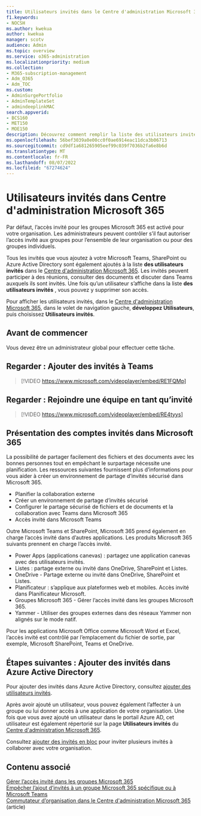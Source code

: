 ```yaml
---
title: Utilisateurs invités dans le Centre d'administration Microsoft 365
f1.keywords:
- NOCSH
ms.author: kwekua
author: kwekua
manager: scotv
audience: Admin
ms.topic: overview
ms.service: o365-administration
ms.localizationpriority: medium
ms.collection:
- M365-subscription-management
- Adm_O365
- Adm_TOC
ms.custom:
- AdminSurgePortfolio
- AdminTemplateSet
- admindeeplinkMAC
search.appverid:
- BCS160
- MET150
- MOE150
description: Découvrez comment remplir la liste des utilisateurs invités dans le Centre d'administration Microsoft 365 afin que les invités puissent participer à des réunions, afficher des documents et discuter dans Teams auxquels ils sont invités.
ms.openlocfilehash: 56bef3039a0e00cc0f0ae6914eac11dca3b06713
ms.sourcegitcommit: cd9df1a681265905eef99c039f7036b2fa6e8b6d
ms.translationtype: MT
ms.contentlocale: fr-FR
ms.lasthandoff: 08/07/2022
ms.locfileid: "67274624"
---
```

# <a name="guest-users-in-microsoft-365-admin-center"></a>Utilisateurs invités dans Centre d'administration Microsoft 365

Par défaut, l’accès invité pour les groupes Microsoft 365 est activé pour votre organisation. Les administrateurs peuvent contrôler s’il faut autoriser l’accès invité aux groupes pour l’ensemble de leur organisation ou pour des groupes individuels.

Tous les invités que vous ajoutez à votre Microsoft Teams, SharePoint ou Azure Active Directory sont également ajoutés à la liste **des utilisateurs invités** dans le <a href="https://go.microsoft.com/fwlink/p/?linkid=2074830" target="_blank">Centre d'administration Microsoft 365</a>. Les invités peuvent participer à des réunions, consulter des documents et discuter dans Teams auxquels ils sont invités.
Une fois qu’un utilisateur s’affiche dans la liste **des utilisateurs invités** , vous pouvez y supprimer son accès.

Pour afficher les utilisateurs invités, dans le <a href="https://go.microsoft.com/fwlink/p/?linkid=2074830" target="_blank">Centre d'administration Microsoft 365</a>, dans le volet de navigation gauche, **développez Utilisateurs**, puis choisissez **Utilisateurs invités**.

## <a name="before-you-begin"></a>Avant de commencer

Vous devez être un administrateur global pour effectuer cette tâche.

## <a name="watch-add-guests-to-teams"></a>Regarder : Ajouter des invités à Teams

> [!VIDEO https://www.microsoft.com/videoplayer/embed/RE1FQMp]

## <a name="watch-join-a-team-as-a-guest"></a>Regarder : Rejoindre une équipe en tant qu’invité

> [!VIDEO https://www.microsoft.com/videoplayer/embed/RE4tyys]

## <a name="understanding-guest-accounts-in-microsoft-365"></a>Présentation des comptes invités dans Microsoft 365

La possibilité de partager facilement des fichiers et des documents avec les bonnes personnes tout en empêchant le surpartage nécessite une planification. Les ressources suivantes fournissent plus d’informations pour vous aider à créer un environnement de partage d’invités sécurisé dans Microsoft 365.
- Planifier la collaboration externe
- Créer un environnement de partage d’invités sécurisé
- Configurer le partage sécurisé de fichiers et de documents et la collaboration avec Teams dans Microsoft 365
- Accès invité dans Microsoft Teams

Outre Microsoft Teams et SharePoint, Microsoft 365 prend également en charge l’accès invité dans d’autres applications. Les produits Microsoft 365 suivants prennent en charge l’accès invité.

- Power Apps (applications canevas) : partagez une application canevas avec des utilisateurs invités.
- Listes : partage externe ou invité dans OneDrive, SharePoint et Listes.
- OneDrive - Partage externe ou invité dans OneDrive, SharePoint et Listes.
- Planificateur : s’applique aux plateformes web et mobiles. Accès invité dans Planificateur Microsoft.
- Groupes Microsoft 365 - Gérer l’accès invité dans les groupes Microsoft 365.
- Yammer - Utiliser des groupes externes dans des réseaux Yammer non alignés sur le mode natif.

Pour les applications Microsoft Office comme Microsoft Word et Excel, l’accès invité est contrôlé par l’emplacement du fichier de sortie, par exemple, Microsoft SharePoint, Teams et OneDrive.

## <a name="next-steps-add-guests-in-azure-active-directory"></a>Étapes suivantes : Ajouter des invités dans Azure Active Directory

Pour ajouter des invités dans Azure Active Directory, consultez [ajouter des utilisateurs invités](/azure/active-directory/b2b/b2b-quickstart-add-guest-users-portal).

Après avoir ajouté un utilisateur, vous pouvez également l’affecter à un groupe ou lui donner accès à une application de votre organisation. Une fois que vous avez ajouté un utilisateur dans le portail Azure AD, cet utilisateur est également répertorié sur la page **Utilisateurs invités** du <a href="https://go.microsoft.com/fwlink/p/?linkid=2074830" target="_blank">Centre d'administration Microsoft 365</a>.

Consultez [ajouter des invités en bloc](/azure/active-directory/b2b/tutorial-bulk-invite) pour inviter plusieurs invités à collaborer avec votre organisation.

## <a name="related-content"></a>Contenu associé

[Gérer l’accès invité dans les groupes Microsoft 365](../create-groups/manage-guest-access-in-groups.md)\
[Empêcher l’ajout d’invités à un groupe Microsoft 365 spécifique ou à Microsoft Teams](../../solutions/per-group-guest-access.md)\
[Commutateur d’organisation dans le Centre d'administration Microsoft 365](https://techcommunity.microsoft.com/t5/microsoft-365-blog/new-organization-switcher-in-the-microsoft-365-admin-center/ba-p/1165543) (article)

